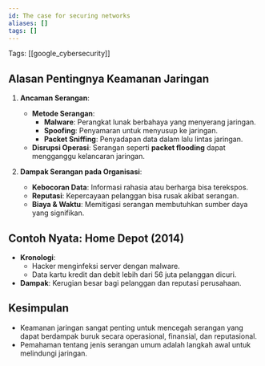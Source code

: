 ```yaml
---
id: The case for securing networks
aliases: []
tags: []
---
```


Tags: [[google_cybersecurity]]

## Alasan Pentingnya Keamanan Jaringan

1. **Ancaman Serangan**:

   - **Metode Serangan**:
     - **Malware**: Perangkat lunak berbahaya yang menyerang jaringan.
     - **Spoofing**: Penyamaran untuk menyusup ke jaringan.
     - **Packet Sniffing**: Penyadapan data dalam lalu lintas jaringan.
   - **Disrupsi Operasi**: Serangan seperti **packet flooding** dapat mengganggu kelancaran jaringan.

2. **Dampak Serangan pada Organisasi**:
   - **Kebocoran Data**: Informasi rahasia atau berharga bisa terekspos.
   - **Reputasi**: Kepercayaan pelanggan bisa rusak akibat serangan.
   - **Biaya & Waktu**: Memitigasi serangan membutuhkan sumber daya yang signifikan.

## Contoh Nyata: Home Depot (2014)

- **Kronologi**:
  - Hacker menginfeksi server dengan malware.
  - Data kartu kredit dan debit lebih dari 56 juta pelanggan dicuri.
- **Dampak**: Kerugian besar bagi pelanggan dan reputasi perusahaan.

## Kesimpulan

- Keamanan jaringan sangat penting untuk mencegah serangan yang dapat berdampak buruk secara operasional, finansial, dan reputasional.
- Pemahaman tentang jenis serangan umum adalah langkah awal untuk melindungi jaringan.
